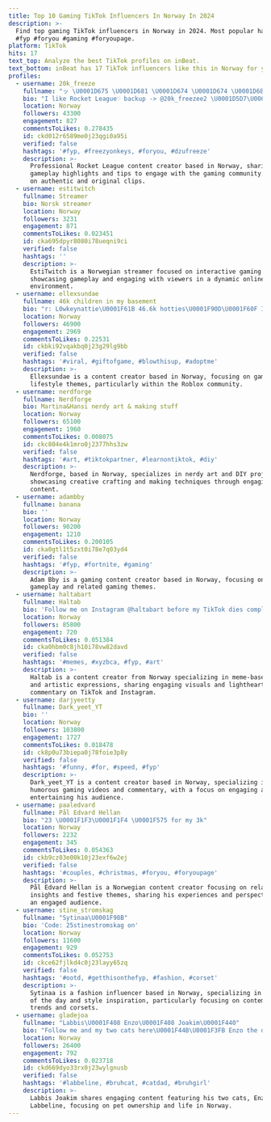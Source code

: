 ```yaml
---
title: Top 10 Gaming TikTok Influencers In Norway In 2024
description: >-
  Find top gaming TikTok influencers in Norway in 2024. Most popular hashtags:
  #fyp #foryou #gaming #foryoupage.
platform: TikTok
hits: 17
text_top: Analyze the best TikTok profiles on inBeat.
text_bottom: inBeat has 17 TikTok influencers like this in Norway for you to contact.
profiles:
  - username: 20k_freeze
    fullname: "ッ \U0001D675 \U0001D681 \U0001D674 \U0001D674 \U0001D689 \U0001D674 - \U0001D673 \U0001D689 \U0001D684"
    bio: "I like Rocket League♡ backup -> @20k_freezee2 \U0001D5D7\U0001D5E2\U0001D5E1'\U0001D5E7 \U0001D5E6\U0001D5E7\U0001D5D8\U0001D5D4\U0001D5DF \U0001D5E0\U0001D5EC \U0001D5D6\U0001D5DF\U0001D644\U0001D64B"
    location: Norway
    followers: 43300
    engagement: 827
    commentsToLikes: 0.278435
    id: ckd012r6589me0j23qgi0a95i
    verified: false
    hashtags: '#fyp, #freezyonkeys, #foryou, #dzufreeze'
    description: >-
      Professional Rocket League content creator based in Norway, sharing
      gameplay highlights and tips to engage with the gaming community. Focused
      on authentic and original clips.
  - username: estitwitch
    fullname: Streamer
    bio: Norsk streamer
    location: Norway
    followers: 3231
    engagement: 871
    commentsToLikes: 0.023451
    id: cka695dpyr8080i78ueqni9ci
    verified: false
    hashtags: ''
    description: >-
      EstiTwitch is a Norwegian streamer focused on interactive gaming content,
      showcasing gameplay and engaging with viewers in a dynamic online
      environment.
  - username: ellexsundae
    fullname: 46k children in my basement
    bio: "r: L0wkeynattie\U0001F61B 46.6k hotties\U0001F90D\U0001F60F Ig: Lizzie.plays\U0001F587"
    location: Norway
    followers: 46900
    engagement: 2969
    commentsToLikes: 0.22531
    id: ckbki92vqakbq0j23g29lg9bb
    verified: false
    hashtags: '#viral, #giftofgame, #blowthisup, #adoptme'
    description: >-
      Ellexsundae is a content creator based in Norway, focusing on gaming and
      lifestyle themes, particularly within the Roblox community.
  - username: nerdforge
    fullname: Nerdforge
    bio: Martina&Hansi nerdy art & making stuff
    location: Norway
    followers: 65100
    engagement: 1960
    commentsToLikes: 0.008075
    id: ckc804e4k1mro0j2377hhs3zw
    verified: false
    hashtags: '#art, #tiktokpartner, #learnontiktok, #diy'
    description: >-
      Nerdforge, based in Norway, specializes in nerdy art and DIY projects,
      showcasing creative crafting and making techniques through engaging visual
      content.
  - username: adambby
    fullname: banana
    bio: ''
    location: Norway
    followers: 90200
    engagement: 1210
    commentsToLikes: 0.200105
    id: cka0gtl1t5zxt0i78e7q03yd4
    verified: false
    hashtags: '#fyp, #fortnite, #gaming'
    description: >-
      Adam Bby is a gaming content creator based in Norway, focusing on Fortnite
      gameplay and related gaming themes.
  - username: haltabart
    fullname: Haltab
    bio: 'Follow me on Instagram @haltabart before my TikTok dies completely :/'
    location: Norway
    followers: 85800
    engagement: 720
    commentsToLikes: 0.051384
    id: cka0hbm0c8jh10i78vw82davd
    verified: false
    hashtags: '#memes, #xyzbca, #fyp, #art'
    description: >-
      Haltab is a content creator from Norway specializing in meme-based humor
      and artistic expressions, sharing engaging visuals and lighthearted
      commentary on TikTok and Instagram.
  - username: darjyeetty
    fullname: Dark_yeet_YT
    bio: ''
    location: Norway
    followers: 103800
    engagement: 1727
    commentsToLikes: 0.018478
    id: ck8p0u73biepa0j78foie3p8y
    verified: false
    hashtags: '#funny, #for, #speed, #fyp'
    description: >-
      Dark_yeet_YT is a content creator based in Norway, specializing in
      humorous gaming videos and commentary, with a focus on engaging and
      entertaining his audience.
  - username: paaledvard
    fullname: Pål Edvard Hellan
    bio: "23 \U0001F1F3\U0001F1F4 \U0001F575️ for my 3k"
    location: Norway
    followers: 2232
    engagement: 345
    commentsToLikes: 0.054363
    id: ckb9cz03e00k10j23exf6w2ej
    verified: false
    hashtags: '#couples, #christmas, #foryou, #foryoupage'
    description: >-
      Pål Edvard Hellan is a Norwegian content creator focusing on relationship
      insights and festive themes, sharing his experiences and perspectives with
      an engaged audience.
  - username: stine_stromskag
    fullname: "Sytinaa\U0001F98B"
    bio: 'Code: 25stinestromskag on'
    location: Norway
    followers: 11600
    engagement: 929
    commentsToLikes: 0.052753
    id: ckce62fjlkd4c0j23layy65zq
    verified: false
    hashtags: '#ootd, #getthisonthefyp, #fashion, #corset'
    description: >-
      Sytinaa is a fashion influencer based in Norway, specializing in outfits
      of the day and style inspiration, particularly focusing on contemporary
      trends and corsets.
  - username: gladejoa
    fullname: "Labbis\U0001F408 Enzo\U0001F408 Joakim\U0001F440"
    bio: "Follow me and my two cats here\U0001F44B\U0001F3FB Enzo the default\U0001F388 Labbeline the chonky BSH\U0001F388"
    location: Norway
    followers: 26400
    engagement: 792
    commentsToLikes: 0.023718
    id: ckd669dyo33rx0j23wylgnusb
    verified: false
    hashtags: '#labbeline, #bruhcat, #catdad, #bruhgirl'
    description: >-
      Labbis Joakim shares engaging content featuring his two cats, Enzo and
      Labbeline, focusing on pet ownership and life in Norway.
---
```


